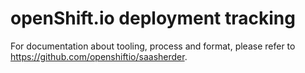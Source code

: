 # openShift.io deployment tracking

For documentation about tooling, process and format, please refer to https://github.com/openshiftio/saasherder.
